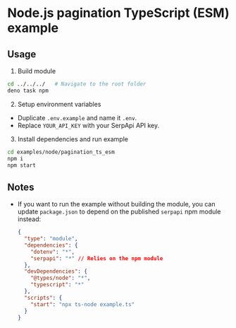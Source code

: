 # Node.js pagination TypeScript (ESM) example

## Usage

1. Build module

```bash
cd ../../../   # Navigate to the root folder
deno task npm
```

2. Setup environment variables

- Duplicate `.env.example` and name it `.env`.
- Replace `YOUR_API_KEY` with your SerpApi API key.

3. Install dependencies and run example

```bash
cd examples/node/pagination_ts_esm
npm i
npm start
```

## Notes

- If you want to run the example without building the module, you can update
  `package.json` to depend on the published `serpapi` npm module instead:
  ```json
  {
    "type": "module",
    "dependencies": {
      "dotenv": "*",
      "serpapi": "*" // Relies on the npm module
    },
    "devDependencies": {
      "@types/node": "*",
      "typescript": "*"
    },
    "scripts": {
      "start": "npx ts-node example.ts"
    }
  }
  ```
